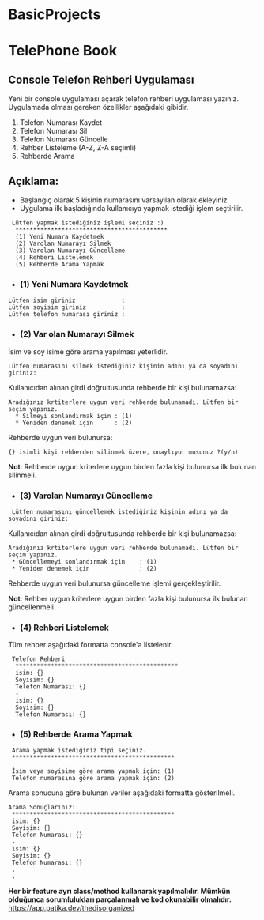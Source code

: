 # BasicProjects
# TelePhone Book
## Console Telefon Rehberi Uygulaması


Yeni bir console uygulaması açarak telefon rehberi uygulaması yazınız. Uygulamada olması gereken özellikler aşağıdaki gibidir.


1. Telefon Numarası Kaydet
2. Telefon Numarası Sil
3. Telefon Numarası Güncelle
4. Rehber Listeleme (A-Z, Z-A seçimli)
5. Rehberde Arama

## Açıklama:

- Başlangıç olarak 5 kişinin numarasını varsayılan olarak ekleyiniz.
- Uygulama ilk başladığında kullanıcıya yapmak istediği işlem seçtirilir.
```
 Lütfen yapmak istediğiniz işlemi seçiniz :) 
  *******************************************
  (1) Yeni Numara Kaydetmek
  (2) Varolan Numarayı Silmek
  (3) Varolan Numarayı Güncelleme
  (4) Rehberi Listelemek
  (5) Rehberde Arama Yapmak
```

- ### **(1) Yeni Numara Kaydetmek**
 ```
 Lütfen isim giriniz             : 
 Lütfen soyisim giriniz          :
 Lütfen telefon numarası giriniz :
 ```
 

- ### **(2) Var olan Numarayı Silmek**
 İsim ve soy isime göre arama yapılması yeterlidir.
  ```
  Lütfen numarasını silmek istediğiniz kişinin adını ya da soyadını giriniz:
```
Kullanıcıdan alınan girdi doğrultusunda rehberde bir kişi bulunamazsa:
```
Aradığınız krtiterlere uygun veri rehberde bulunamadı. Lütfen bir seçim yapınız.
  * Silmeyi sonlandırmak için : (1)
  * Yeniden denemek için      : (2)
```
Rehberde uygun veri bulunursa:
```
{} isimli kişi rehberden silinmek üzere, onaylıyor musunuz ?(y/n)
```
**Not**: Rehberde uygun kriterlere uygun birden fazla kişi bulunursa ilk bulunan silinmeli.




- ### **(3) Varolan Numarayı Güncelleme**
```
 Lütfen numarasını güncellemek istediğiniz kişinin adını ya da soyadını giriniz:
```
Kullanıcıdan alınan girdi doğrultusunda rehberde bir kişi bulunamazsa:
```
Aradığınız krtiterlere uygun veri rehberde bulunamadı. Lütfen bir seçim yapınız.
 * Güncellemeyi sonlandırmak için    : (1)
 * Yeniden denemek için              : (2)
```
Rehberde uygun veri bulunursa güncelleme işlemi gerçekleştirilir.

**Not**: Rehber uygun kriterlere uygun birden fazla kişi bulunursa ilk bulunan güncellenmeli.


- ### **(4) Rehberi Listelemek**
Tüm rehber aşağıdaki formatta console'a listelenir.
```
 Telefon Rehberi
  **********************************************
  isim: {}
  Soyisim: {}
  Telefon Numarası: {}
  - 
  isim: {}
  Soyisim: {}
  Telefon Numarası: {}
```

- ### **(5) Rehberde Arama Yapmak**
```
 Arama yapmak istediğiniz tipi seçiniz.
 **********************************************
 
 İsim veya soyisime göre arama yapmak için: (1)
 Telefon numarasına göre arama yapmak için: (2)
```
Arama sonucuna göre bulunan veriler aşağıdaki formatta gösterilmeli.
```
Arama Sonuçlarınız:
 **********************************************
 isim: {}
 Soyisim: {}
 Telefon Numarası: {}
 - 
 isim: {}
 Soyisim: {}
 Telefon Numarası: {}
 .
 .
```
**Her bir feature ayrı class/method kullanarak yapılmalıdır. Mümkün olduğunca sorumlulukları parçalanmalı ve kod okunabilir olmalıdır.**
https://app.patika.dev/thedisorganized
